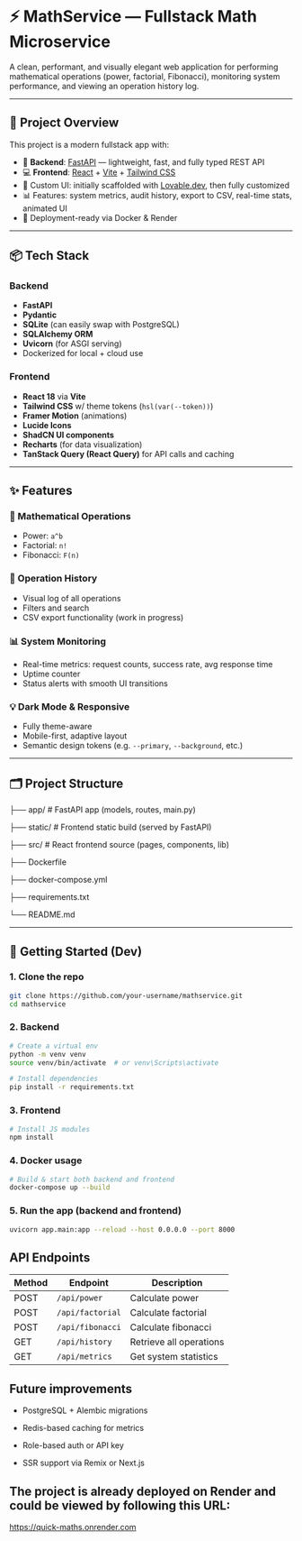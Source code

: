# ⚡ MathService — Fullstack Math Microservice

A clean, performant, and visually elegant web application for performing mathematical operations (power, factorial, Fibonacci), monitoring system performance, and viewing an operation history log.

---

## 🧠 Project Overview

This project is a modern fullstack app with:

- 🔧 **Backend**: [FastAPI](https://fastapi.tiangolo.com/) — lightweight, fast, and fully typed REST API
- 💻 **Frontend**: [React](https://react.dev/) + [Vite](https://vitejs.dev/) + [Tailwind CSS](https://tailwindcss.com/)
- 🎨 Custom UI: initially scaffolded with [Lovable.dev](https://lovable.dev), then fully customized
- 📊 Features: system metrics, audit history, export to CSV, real-time stats, animated UI
- 🚢 Deployment-ready via Docker & Render

---

## 📦 Tech Stack

### Backend
- **FastAPI**
- **Pydantic**
- **SQLite** (can easily swap with PostgreSQL)
- **SQLAlchemy ORM**
- **Uvicorn** (for ASGI serving)
- Dockerized for local + cloud use

### Frontend
- **React 18** via **Vite**
- **Tailwind CSS** w/ theme tokens (`hsl(var(--token))`)
- **Framer Motion** (animations)
- **Lucide Icons**
- **ShadCN UI components**
- **Recharts** (for data visualization)
- **TanStack Query (React Query)** for API calls and caching

---

## ✨ Features

### 🔢 Mathematical Operations
- Power: `a^b`
- Factorial: `n!`
- Fibonacci: `F(n)`

### 🧾 Operation History
- Visual log of all operations
- Filters and search
- CSV export functionality (work in progress)

### 📊 System Monitoring
- Real-time metrics: request counts, success rate, avg response time
- Uptime counter
- Status alerts with smooth UI transitions

### 💡 Dark Mode & Responsive
- Fully theme-aware
- Mobile-first, adaptive layout
- Semantic design tokens (e.g. `--primary`, `--background`, etc.)

---

## 🗂 Project Structure
├── app/ # FastAPI app (models, routes, main.py)

├── static/ # Frontend static build (served by FastAPI)

├── src/ # React frontend source (pages, components, lib)

├── Dockerfile

├── docker-compose.yml

├── requirements.txt

└── README.md



---

## 🚀 Getting Started (Dev)

### 1. Clone the repo

```bash
git clone https://github.com/your-username/mathservice.git
cd mathservice
```

### 2. Backend

```bash
# Create a virtual env
python -m venv venv
source venv/bin/activate  # or venv\Scripts\activate
```

```bash
# Install dependencies
pip install -r requirements.txt
```

### 3. Frontend

```bash
# Install JS modules
npm install
```

### 4. Docker usage 
```bash
# Build & start both backend and frontend
docker-compose up --build
```

### 5. Run the app (backend and frontend)
```bash
uvicorn app.main:app --reload --host 0.0.0.0 --port 8000
```


## API Endpoints

| Method | Endpoint         | Description             |
| ------ | ---------------- | ----------------------- |
| POST   | `/api/power`     | Calculate power         |
| POST   | `/api/factorial` | Calculate factorial     |
| POST   | `/api/fibonacci` | Calculate fibonacci     |
| GET    | `/api/history`   | Retrieve all operations |
| GET    | `/api/metrics`   | Get system statistics   |


## Future improvements

- PostgreSQL + Alembic migrations

- Redis-based caching for metrics

- Role-based auth or API key

- SSR support via Remix or Next.js

## The project is already deployed on Render and could be viewed by following this URL:
https://quick-maths.onrender.com


